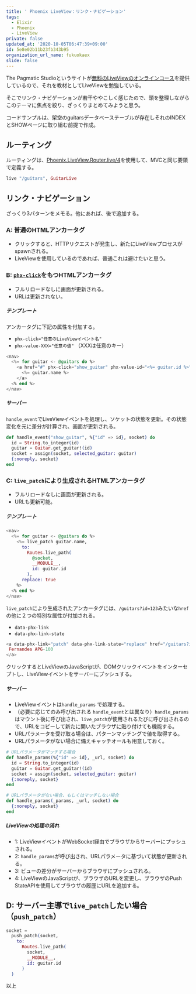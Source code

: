 ```yaml
---
title: ' Phoenix LiveView：リンク・ナビゲーション'
tags:
  - Elixir
  - Phoenix
  - LiveView
private: false
updated_at: '2020-10-05T06:47:39+09:00'
id: 5e8e02b11b23fb343b95
organization_url_name: fukuokaex
slide: false
---
```

The Pagmatic Studioというサイトが[無料のLiveViewのオンラインコース](https://online.pragmaticstudio.com/courses/liveview)を提供しているので、それを教材としてLiveViewを勉強している。

そこでリンク・ナビゲーションが若干ややこしく感じたので、頭を整理しながらこのテーマに焦点を絞り、ざっくりまとめてみようと思う。

コードサンプルは、架空のguitarsデータベーステーブルが存在しそれのINDEXとSHOWページに取り組む前提で作成。

## ルーティング

ルーティングは、[Phoenix.LiveView.Router.live/4](https://hexdocs.pm/phoenix_live_view/Phoenix.LiveView.Router.html#live/4)を使用して、MVCと同じ要領で定義する。

```elixir
live "/guitars", GuitarLive
```

## リンク・ナビゲーション

ざっくり3パターンをメモる。他にあれば、後で追加する。

### A: 普通のHTMLアンカータグ

- クリックすると、HTTPリクエストが発生し、新たにLiveViewプロセスがspawnされる。
- LiveViewを使用しているのであれば、普通これは避けたいと思う。

### B: [`phx-click`](https://hexdocs.pm/phoenix_live_view/Phoenix.LiveView.html#module-bindings)をもつHTMLアンカータグ

- フルリロードなしに画面が更新される。
- URLは更新されない。

##### テンプレート

アンカータグに下記の属性を付加する。

- `phx-click="任意のLiveViewイベント名"`
- `phx-value-XXX="任意の値"` （XXXは任意のキー）

```eex
<nav>
  <%= for guitar <- @guitars do %>
    <a href="#" phx-click="show_guitar" phx-value-id="<%= guitar.id %>">
      <%= guitar.name %>
    </a>
  <% end %>
</nav>
```

##### サーバー

`handle_event`でLiveViewイベントを処理し、ソケットの状態を更新。その状態変化を元に差分が計算され、画面が更新される。

```elixir
def handle_event("show_guitar", %{"id" => id}, socket) do
  id = String.to_integer(id)
  guitar = Guitar.get_guitar!(id)
  socket = assign(socket, selected_guitar: guitar)
  {:noreply, socket}
end
```

### C: `live_patch`により生成されるHTMLアンカータグ

- フルリロードなしに画面が更新される。
- URLも更新可能。

##### テンプレート

```eex
<nav>
  <%= for guitar <- @guitars do %>
    <%= live_patch guitar.name,
      to:
        Routes.live_path(
          @socket,
          __MODULE__,
          id: guitar.id
        ),
      replace: true
    %>
  <% end %>
</nav>
```

`live_patch`により生成されたアンカータグには、`/guitars?id=123`みたいな`href`の他に２つの特別な属性が付加される。

- `data-phx-link`
- `data-phx-link-state`

```eex
<a data-phx-link="patch" data-phx-link-state="replace" href="/guitars?id=123" replace="">
 Fernandes APG-100
</a>
```

クリックするとLiveViewのJavaScriptが、DOMクリックイベントをインターセプトし、LiveViewイベントをサーバーにプッシュする。

##### サーバー

- LiveViewイベントは`handle_params` で処理する。
- （必要に応じてのみ呼び出される `handle_event`とは異なり）`handle_params`はマウント後に呼び出され、`live_patch`が使用されるたびに呼び出されるので、URLをコピーして新たに開いたブラウザに貼り付けても機能する。
- URLパラメータを受け取る場合は、パターンマッチングで値を取得する。
- URLパラメータがない場合に備えキャッチオールも用意しておく。

```elixir
# URLパラメータがマッチする場合
def handle_params(%{"id" => id}, _url, socket) do
  id = String.to_integer(id)
  guitar = Guitar.get_guitar!(id)
  socket = assign(socket, selected_guitar: guitar)
  {:noreply, socket}
end

# URLパラメータがない場合、もしくはマッチしない場合
def handle_params(_params, _url, socket) do
  {:noreply, socket}
end
```

##### LiveViewの処理の流れ

- 1: LiveViewイベントがWebSocket経由でブラウザからサーバーにプッシュされる。
- 2: `handle_params`が呼び出され、URLパラメータに基づいて状態が更新される。
- 3: ビューの差分がサーバーからブラウザにプッシュされる。
- 4: LiveViewのJavaScriptが、ブラウザのURLを変更し、ブラウザのPush StateAPIを使用してブラウザの履歴にURLを追加する。

## D: サーバー主導で`live_patch`したい場合（`push_patch`）

```ex
socket =
  push_patch(socket,
    to:
      Routes.live_path(
        socket,
        __MODULE__,
        id: guitar.id
      )
  )
```

以上
